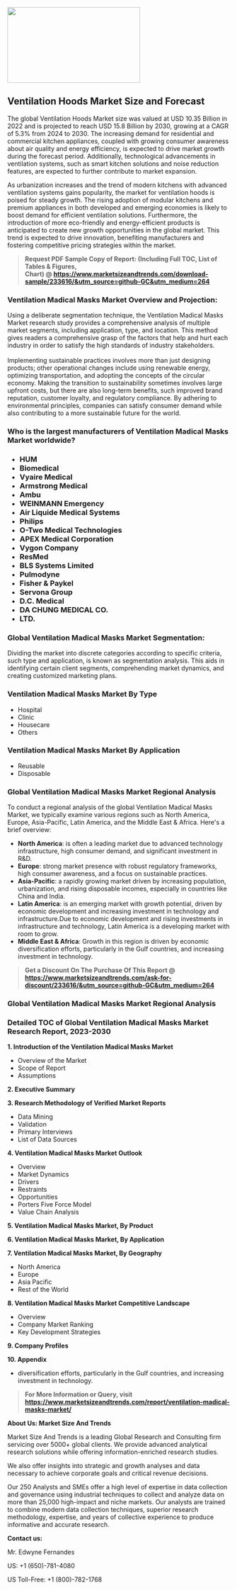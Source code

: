 <p><img class="alignnone size-medium wp-image-20088" src="https://ffe5etoiles.com/wp-content/uploads/2024/12/MST1-300x171.png" alt="" width="300" height="171" /></p><h2>Ventilation Hoods Market Size and Forecast</h2><p>The global Ventilation Hoods Market size was valued at USD 10.35 Billion in 2022 and is projected to reach USD 15.8 Billion by 2030, growing at a CAGR of 5.3% from 2024 to 2030. The increasing demand for residential and commercial kitchen appliances, coupled with growing consumer awareness about air quality and energy efficiency, is expected to drive market growth during the forecast period. Additionally, technological advancements in ventilation systems, such as smart kitchen solutions and noise reduction features, are expected to further contribute to market expansion.</p><p>As urbanization increases and the trend of modern kitchens with advanced ventilation systems gains popularity, the market for ventilation hoods is poised for steady growth. The rising adoption of modular kitchens and premium appliances in both developed and emerging economies is likely to boost demand for efficient ventilation solutions. Furthermore, the introduction of more eco-friendly and energy-efficient products is anticipated to create new growth opportunities in the global market. This trend is expected to drive innovation, benefiting manufacturers and fostering competitive pricing strategies within the market.</p></p><blockquote id="" class=""><strong>Request PDF Sample Copy of Report: (Including Full TOC, List of Tables &amp; Figures, Chart)&nbsp;@&nbsp;<strong><a href="https://www.marketsizeandtrends.com/download-sample/233616/&utm_source=github-GC&utm_medium=264" target="_blank">https://www.marketsizeandtrends.com/download-sample/233616/&utm_source=github-GC&utm_medium=264</a></strong></strong></blockquote><h3 id="" class="">Ventilation Madical Masks Market&nbsp;Overview and Projection:</h3><p id="" class="">Using a deliberate segmentation technique, the Ventilation Madical Masks Market research study provides a comprehensive analysis of multiple market segments, including application, type, and location. This method gives readers a comprehensive grasp of the factors that help and hurt each industry in order to satisfy the high standards of industry stakeholders. <br /> <br />Implementing sustainable practices involves more than just designing products; other operational changes include using renewable energy, optimizing transportation, and adopting the concepts of the circular economy. Making the transition to sustainability sometimes involves large upfront costs, but there are also long-term benefits, such improved brand reputation, customer loyalty, and regulatory compliance. By adhering to environmental principles, companies can satisfy consumer demand while also contributing to a more sustainable future for the world.</p><h3 id="" class="">Who is the largest manufacturers of&nbsp;Ventilation Madical Masks Market worldwide?</h3><h3 class=""><p><ul><li>HUM </li><li> Biomedical </li><li> Vyaire Medical </li><li> Armstrong Medical </li><li> Ambu </li><li> WEINMANN Emergency </li><li> Air Liquide Medical Systems </li><li> Philips </li><li> O-Two Medical Technologies </li><li> APEX Medical Corporation </li><li> Vygon Company </li><li> ResMed </li><li> BLS Systems Limited </li><li> Pulmodyne </li><li> Fisher & Paykel </li><li> Servona Group </li><li> D.C. Medical </li><li> DA CHUNG MEDICAL CO. </li><li> LTD.</li></ul></p></h3><h3 id="" class="">Global&nbsp;Ventilation Madical Masks Market Segmentation:</h3><p id="" class="">Dividing the market into discrete categories according to specific criteria, such type and application, is known as segmentation analysis. This aids in identifying certain client segments, comprehending market dynamics, and creating customized marketing plans.</p><h3 id="" class="">Ventilation Madical Masks Market&nbsp;By Type</h3><p><p><ul><li>Hospital</li><li> Clinic</li><li> Housecare</li><li> Others</p></li></ul></p></p><h3 id="" class="">Ventilation Madical Masks Market&nbsp;By Application</h3><p class=""><p><ul><li>Reusable</li><li> Disposable</li></ul></p></p><h3 id="" class="">Global Ventilation Madical Masks Market Regional Analysis</h3><p id="" class="">To conduct a regional analysis of the global Ventilation Madical Masks Market, we typically examine various regions such as North America, Europe, Asia-Pacific, Latin America, and the Middle East &amp; Africa. Here's a brief overview:</p><ul><li><strong>North America</strong>: is often a leading market due to advanced technology infrastructure, high consumer demand, and significant investment in R&amp;D.</li><li><strong>Europe</strong>: strong market presence with robust regulatory frameworks, high consumer awareness, and a focus on sustainable practices.</li><li><strong>Asia-Pacific</strong>: a rapidly growing market driven by increasing population, urbanization, and rising disposable incomes, especially in countries like China and India.</li><li><strong>Latin America</strong>: is an emerging market with growth potential, driven by economic development and increasing investment in technology and infrastructure.Due to economic development and rising investments in infrastructure and technology, Latin America is a developing market with room to grow.</li><li><strong>Middle East &amp; Africa</strong>: Growth in this region is driven by economic diversification efforts, particularly in the Gulf countries, and increasing investment in technology.</li></ul><blockquote id="" class=""><strong>Get a Discount On The Purchase Of This Report @ <strong><a href="https://www.marketsizeandtrends.com/ask-for-discount/233616/&utm_source=github-GC&utm_medium=264" target="_blank">https://www.marketsizeandtrends.com/ask-for-discount/233616/&utm_source=github-GC&utm_medium=264</a></strong></strong></blockquote><h3 id="" class="">Global Ventilation Madical Masks Market Regional Analysis</h3><h3 id="" class="">Detailed TOC of Global Ventilation Madical Masks Market Research Report, 2023-2030</h3><p id="" class=""><strong>1. Introduction of the Ventilation Madical Masks Market</strong></p><ul><li>Overview of the Market</li><li>Scope of Report</li><li>Assumptions</li></ul><p id="" class=""><strong>2. Executive Summary</strong></p><p id="" class=""><strong>3. Research Methodology of Verified Market Reports</strong></p><ul><li>Data Mining</li><li>Validation</li><li>Primary Interviews</li><li>List of Data Sources</li></ul><p id="" class=""><strong>4. Ventilation Madical Masks Market Outlook</strong></p><ul><li>Overview</li><li>Market Dynamics</li><li>Drivers</li><li>Restraints</li><li>Opportunities</li><li>Porters Five Force Model</li><li>Value Chain Analysis</li></ul><p id="" class=""><strong>5. Ventilation Madical Masks Market, By Product</strong></p><p id="" class=""><strong>6. Ventilation Madical Masks Market, By Application</strong></p><p id="" class=""><strong>7. Ventilation Madical Masks Market, By Geography</strong></p><ul><li>North America</li><li>Europe</li><li>Asia Pacific</li><li>Rest of the World</li></ul><p id="" class=""><strong>8. Ventilation Madical Masks Market Competitive Landscape</strong></p><ul><li>Overview</li><li>Company Market Ranking</li><li>Key Development Strategies</li></ul><p id="" class=""><strong>9. Company Profiles</strong></p><p id="" class=""><strong>10. Appendix</strong></p><ul><li>diversification efforts, particularly in the Gulf countries, and increasing investment in technology.</li></ul><blockquote id="" class=""><strong>For More Information or Query, visit <strong><strong><a href="https://www.marketsizeandtrends.com/report/ventilation-madical-masks-market/" target="_blank">https://www.marketsizeandtrends.com/report/ventilation-madical-masks-market/</a></strong></strong></strong></blockquote><p id="" class=""><strong>About Us: Market Size And Trends</strong></p><p id="" class="">Market Size And Trends is a leading Global Research and Consulting firm servicing over 5000+ global clients. We provide advanced analytical research solutions while offering information-enriched research studies.</p><p id="" class="">We also offer insights into strategic and growth analyses and data necessary to achieve corporate goals and critical revenue decisions.</p><p id="" class="">Our 250 Analysts and SMEs offer a high level of expertise in data collection and governance using industrial techniques to collect and analyze data on more than 25,000 high-impact and niche markets. Our analysts are trained to combine modern data collection techniques, superior research methodology, expertise, and years of collective experience to produce informative and accurate research.</p><p id="" class=""><strong>Contact us:</strong></p><p id="" class="">Mr. Edwyne Fernandes</p><p id="" class="">US: +1 (650)-781-4080</p><p id="" class="">US Toll-Free: +1 (800)-782-1768</p>
